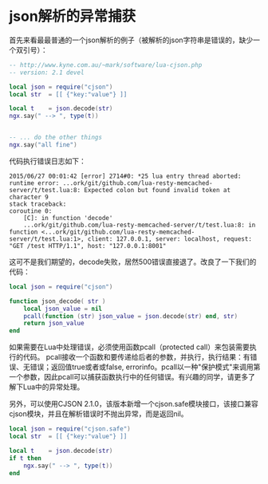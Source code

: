# json解析的异常捕获

首先来看最最普通的一个json解析的例子（被解析的json字符串是错误的，缺少一个双引号）：

```lua
-- http://www.kyne.com.au/~mark/software/lua-cjson.php
-- version: 2.1 devel

local json = require("cjson")
local str  = [[ {"key:"value"} ]]

local t    = json.decode(str)
ngx.say(" --> ", type(t))


-- ... do the other things
ngx.say("all fine")
```

代码执行错误日志如下：

```
2015/06/27 00:01:42 [error] 2714#0: *25 lua entry thread aborted: runtime error: ...ork/git/github.com/lua-resty-memcached-server/t/test.lua:8: Expected colon but found invalid token at character 9
stack traceback:
coroutine 0:
    [C]: in function 'decode'
    ...ork/git/github.com/lua-resty-memcached-server/t/test.lua:8: in function <...ork/git/github.com/lua-resty-memcached-server/t/test.lua:1>, client: 127.0.0.1, server: localhost, request: "GET /test HTTP/1.1", host: "127.0.0.1:8001"
```

这可不是我们期望的，decode失败，居然500错误直接退了。改良了一下我们的代码：

```lua
local json = require("cjson")

function json_decode( str )
    local json_value = nil
    pcall(function (str) json_value = json.decode(str) end, str)
    return json_value
end
```

如果需要在Lua中处理错误，必须使用函数pcall（protected call）来包装需要执行的代码。
pcall接收一个函数和要传递给后者的参数，并执行，执行结果：有错误、无错误；返回值true或者或false, errorinfo。pcall以一种"保护模式"来调用第一个参数，因此pcall可以捕获函数执行中的任何错误。有兴趣的同学，请更多了解下Lua中的异常处理。

另外，可以使用CJSON 2.1.0，该版本新增一个cjson.safe模块接口，该接口兼容cjson模块，并且在解析错误时不抛出异常，而是返回nil。

```lua
local json = require("cjson.safe")
local str  = [[ {"key:"value"} ]]

local t    = json.decode(str)
if t then
    ngx.say(" --> ", type(t))
end
```